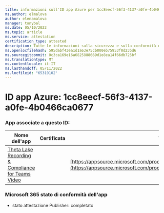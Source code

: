 ```yaml
---
title: informazioni sull'ID app Azure per 1cc8eecf-56f3-4137-a0fe-4b0466ca0677
ms.author: elmalova
author: elenamalova
manager: tonybal
ms.date: 05/10/2022
ms.topic: article
ms.service: attestation
certification_type: attested
description: Tutte le informazioni sulla sicurezza e sulla conformità disponibili per 1cc8eecf-56f3-4137-a0fe-4b0466ca0677.
ms.openlocfilehash: 595dabf43ea1d1a63e75cb000eb75953f0d23bd6
ms.sourcegitcommit: 0c3ca169e16a6825888669d1e8ea14f66db725bf
ms.translationtype: MT
ms.contentlocale: it-IT
ms.lasthandoff: 05/11/2022
ms.locfileid: "65310102"
---
```

# <a name="azure-app-id-1cc8eecf-56f3-4137-a0fe-4b0466ca0677"></a>ID app Azure: 1cc8eecf-56f3-4137-a0fe-4b0466ca0677


### <a name="apps-associated-with-this-id"></a>App associate a questo ID:
| **Nome dell'app** | **Certificata** | **Visualizzazione in AppSource** |
|--------------|---------------|-----------------------|
| [Theta Lake Recording &amp; Compliance for Teams Video](../forward/thetalake.thetalake_recording_and_compliance_for_teams.md) |  | [https://appsource.microsoft.com/product/office/thetalake.thetalake_recording_and_compliance_for_teams](https://appsource.microsoft.com/product/office/thetalake.thetalake_recording_and_compliance_for_teams) |

### <a name="microsoft-365-app-compliance-status"></a>Microsoft 365 stato di conformità dell'app
- stato attestazione Publisher: completato
